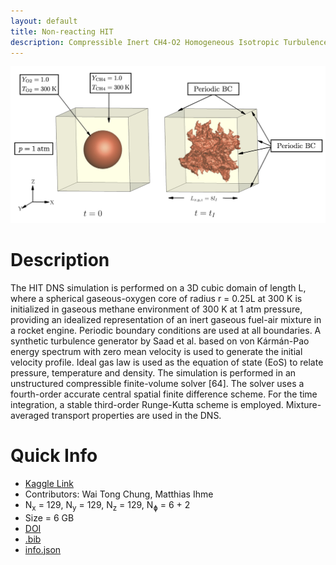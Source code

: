 ```yaml
---
layout: default
title: Non-reacting HIT
description: Compressible Inert CH4-O2 Homogeneous Isotropic Turbulence DNS
---
```



![image](/assets/img/chung2022.png)
# Description

The HIT DNS simulation is performed on a 3D cubic domain of length L, where a spherical gaseous-oxygen core of radius r = 0.25L at 300 K is initialized in gaseous methane environment of 300 K at 1 atm pressure, providing an idealized representation of an inert gaseous fuel-air mixture in a rocket engine. Periodic boundary conditions are used at all boundaries. A synthetic turbulence generator by Saad et al. based on von Kármán-Pao energy spectrum with zero mean velocity is used to generate the initial velocity profile. Ideal gas law is used as the equation of state (EoS) to relate pressure, temperature and density. The simulation is performed in an unstructured compressible finite-volume solver [64]. The solver uses a fourth-order accurate central spatial finite difference scheme. For the time integration, a stable third-order Runge-Kutta scheme is employed. Mixture-averaged transport properties are used in the DNS.

# Quick Info
* <a href="https://www.kaggle.com/datasets/waitongchung/inert-ch4o2-hit-dns">Kaggle Link</a><BR>
* Contributors: Wai Tong Chung, Matthias Ihme
* N<sub>x</sub> = 129, N<sub>y</sub> = 129, N<sub>z</sub> = 129, N<sub>&#632;</sub> = 6 + 2
* Size = 6 GB 
* <a href="https://doi.org/10.1016/j.combustflame.2021.111758">DOI</a><BR>
* <a href="/assets/bib/chung2022.bib">.bib</a><BR>
* <a href="/assets/json/chung2022_info.json">info.json</a>